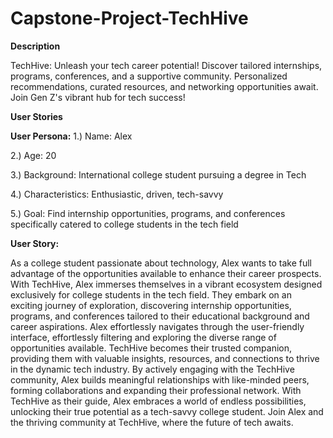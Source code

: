 # Capstone-Project-TechHive

**Description**

TechHive: Unleash your tech career potential! Discover tailored internships, programs, conferences, and a supportive community. Personalized recommendations, curated resources, and networking opportunities await. Join Gen Z's vibrant hub for tech success!


**User Stories**

**User Persona:**
1.) Name: Alex

2.) Age: 20

3.) Background: International college student pursuing a degree in Tech

4.) Characteristics: Enthusiastic, driven, tech-savvy

5.) Goal: Find internship opportunities, programs, and conferences specifically catered to college students in the tech field

**User Story:**


As a college student passionate about technology, Alex wants to take full advantage of the opportunities available to enhance their career prospects. With TechHive, Alex immerses themselves in a vibrant ecosystem designed exclusively for college students in the tech field. They embark on an exciting journey of exploration, discovering internship opportunities, programs, and conferences tailored to their educational background and career aspirations. Alex effortlessly navigates through the user-friendly interface, effortlessly filtering and exploring the diverse range of opportunities available. TechHive becomes their trusted companion, providing them with valuable insights, resources, and connections to thrive in the dynamic tech industry. By actively engaging with the TechHive community, Alex builds meaningful relationships with like-minded peers, forming collaborations and expanding their professional network. With TechHive as their guide, Alex embraces a world of endless possibilities, unlocking their true potential as a tech-savvy college student. Join Alex and the thriving community at TechHive, where the future of tech awaits.

